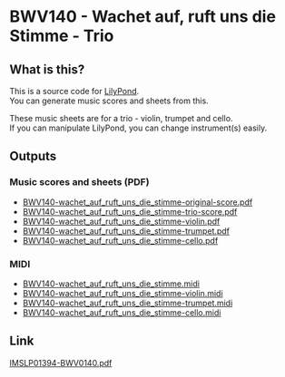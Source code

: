 BWV140 - Wachet auf, ruft uns die Stimme - Trio
===============================================

What is this?
-------------

This is a source code for [LilyPond](https://lilypond.org/).  
You can generate music scores and sheets from this.

These music sheets are for a trio - violin, trumpet and cello.  
If you can manipulate LilyPond, you can change instrument(s) easily.

Outputs
-------

### Music scores and sheets (PDF)

* [BWV140-wachet_auf_ruft_uns_die_stimme-original-score.pdf](https://github.com/hironobu-nagaya/BWV140-wachet_auf_ruft_uns_die_stimme-trio/raw/gh-pages/BWV140-wachet_auf_ruft_uns_die_stimme-original-score.pdf)
* [BWV140-wachet_auf_ruft_uns_die_stimme-trio-score.pdf](https://github.com/hironobu-nagaya/BWV140-wachet_auf_ruft_uns_die_stimme-trio/raw/gh-pages/BWV140-wachet_auf_ruft_uns_die_stimme-trio-score.pdf)
* [BWV140-wachet_auf_ruft_uns_die_stimme-violin.pdf](https://github.com/hironobu-nagaya/BWV140-wachet_auf_ruft_uns_die_stimme-trio/raw/gh-pages/BWV140-wachet_auf_ruft_uns_die_stimme-violin.pdf)
* [BWV140-wachet_auf_ruft_uns_die_stimme-trumpet.pdf](https://github.com/hironobu-nagaya/BWV140-wachet_auf_ruft_uns_die_stimme-trio/raw/gh-pages/BWV140-wachet_auf_ruft_uns_die_stimme-trumpet.pdf)
* [BWV140-wachet_auf_ruft_uns_die_stimme-cello.pdf](https://github.com/hironobu-nagaya/BWV140-wachet_auf_ruft_uns_die_stimme-trio/raw/gh-pages/BWV140-wachet_auf_ruft_uns_die_stimme-cello.pdf)

### MIDI

* [BWV140-wachet_auf_ruft_uns_die_stimme.midi](https://github.com/hironobu-nagaya/BWV140-wachet_auf_ruft_uns_die_stimme-trio/raw/gh-pages/BWV140-wachet_auf_ruft_uns_die_stimme.midi)
* [BWV140-wachet_auf_ruft_uns_die_stimme-violin.midi](https://github.com/hironobu-nagaya/BWV140-wachet_auf_ruft_uns_die_stimme-trio/raw/gh-pages/BWV140-wachet_auf_ruft_uns_die_stimme-violin.midi)
* [BWV140-wachet_auf_ruft_uns_die_stimme-trumpet.midi](https://github.com/hironobu-nagaya/BWV140-wachet_auf_ruft_uns_die_stimme-trio/raw/gh-pages/BWV140-wachet_auf_ruft_uns_die_stimme-trumpet.midi)
* [BWV140-wachet_auf_ruft_uns_die_stimme-cello.midi](https://github.com/hironobu-nagaya/BWV140-wachet_auf_ruft_uns_die_stimme-trio/raw/gh-pages/BWV140-wachet_auf_ruft_uns_die_stimme-cello.midi)

Link
----

[IMSLP01394-BWV0140.pdf](https://imslp.org/wiki/Special:ImagefromIndex/01394/wc17)
